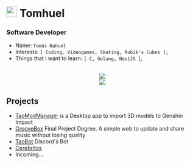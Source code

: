 <h1><img src="https://tomhuel.es/Logo.svg" width="28"> Tomhuel</h1>
<h3>Software Developer</h3>

- Name: `Tomás Nahuel`
- Interests: `[
    Coding,
    Videogames,
    Skating,
  Rubik's Cubes
];`
- Things that i want to learn: `[
    C,
    Golang,
    NestJS
]`;
<div style="height: 16px;"></div>
<div align="center">
    <img src="https://github-readme-stats-five-beta-84.vercel.app/api?username=tomhuel&show_icons=true&title_color=bf0020&hide_border=true&bg_color=0d1117&icon_color=bf0020&text_color=ffffff">
    <br>
    <img src="https://github-readme-stats-five-beta-84.vercel.app/api/top-langs/?username=tomhuel&show_icons=true&title_color=bf0020&hide_border=true&bg_color=0d1117&icon_color=bf0020&text_color=f8f2f2&layout=pie&exclude_repo=Learn-Deploy,Cerebritos&hide=blade&langs_count=8">
</div>

## Projects

- [TaoModManager](https://github.com/Tomhuel/TaoModManager) is a Desktop app to import 3D models to Genshin Impact
- [GrooveBox](https://github.com/Tomhuel/GrooveBox) Final Project Degree. A simple web to update and share music without losing quality
- [TaoBot](https://github.com/Tomhuel/TaoBot) Discord's Bot
- [Cerebritos](https://github.com/Tomhuel/Cerebritos)
- Incoming...
